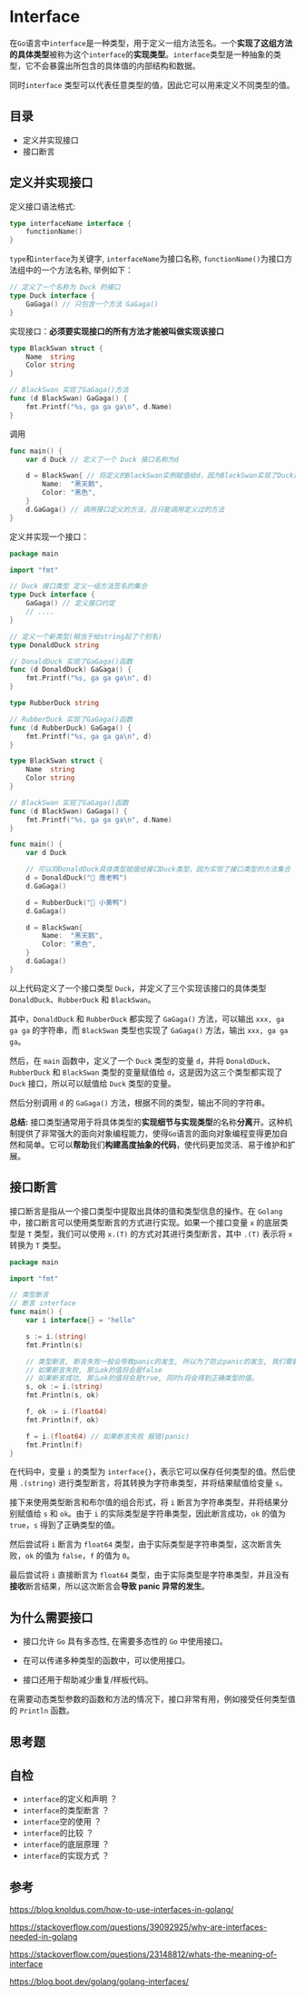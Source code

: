 # Interface

在`Go`语言中`interface`是一种类型，用于定义一组方法签名。一个**实现了这组方法的具体类型**被称为这个`interface`的**实现类型**。`interface`类型是一种抽象的类型，它不会暴露出所包含的具体值的内部结构和数据。

同时`interface` 类型可以代表任意类型的值，因此它可以用来定义不同类型的值。

## 目录

- 定义并实现接口
- 接口断言

## 定义并实现接口

定义接口语法格式: 

```go
type interfaceName interface {
	functionName()
}
```

`type`和`interface`为关键字, `interfaceName`为接口名称, `functionName()`为接口方法组中的一个方法名称, 举例如下：

```go
// 定义了一个名称为 Duck 的接口
type Duck interface {
	GaGaga() // 只包含一个方法 GaGaga()  
}
```

实现接口：**必须要实现接口的所有方法才能被叫做实现该接口**

```go
type BlackSwan struct {
	Name  string
	Color string
}

// BlackSwan 实现了GaGaga()方法
func (d BlackSwan) GaGaga() {
	fmt.Printf("%s, ga ga ga\n", d.Name)
}
```

调用

```go
func main() {
	var d Duck // 定义了一个 Duck 接口名称为d

	d = BlackSwan{ // 将定义的BlackSwan实例赋值给d，因为BlackSwan实现了Duck接口
		Name:  "黑天鹅",
		Color: "黑色",
	}
	d.GaGaga() // 调用接口定义的方法，且只能调用定义过的方法
}
```

定义并实现一个接口：

```go
package main

import "fmt"

// Duck 接口类型 定义一组方法签名的集合
type Duck interface {
	GaGaga() // 定义接口约定
	// ....
}

// 定义一个新类型(相当于给string起了个别名)
type DonaldDuck string

// DonaldDuck 实现了GaGaga()函数
func (d DonaldDuck) GaGaga() {
	fmt.Printf("%s, ga ga ga\n", d)
}

type RubberDuck string

// RubberDuck 实现了GaGaga()函数
func (d RubberDuck) GaGaga() {
	fmt.Printf("%s, ga ga ga\n", d)
}

type BlackSwan struct {
	Name  string
	Color string
}

// BlackSwan 实现了GaGaga()函数
func (d BlackSwan) GaGaga() {
	fmt.Printf("%s, ga ga ga\n", d.Name)
}

func main() {
	var d Duck

	// 可以将DonaldDuck具体类型赋值给接口Duck类型，因为实现了接口类型的方法集合
	d = DonaldDuck("🦆 唐老鸭")
	d.GaGaga()

	d = RubberDuck("🦆 小黄鸭")
	d.GaGaga()

	d = BlackSwan{
		Name:  "黑天鹅",
		Color: "黑色",
	}
	d.GaGaga()
}
```

以上代码定义了一个接口类型 `Duck`，并定义了三个实现该接口的具体类型 `DonaldDuck`、`RubberDuck` 和 `BlackSwan`。

其中，`DonaldDuck` 和 `RubberDuck` 都实现了 `GaGaga()` 方法，可以输出 `xxx, ga ga ga` 的字符串，而 `BlackSwan` 类型也实现了 `GaGaga()` 方法，输出 `xxx, ga ga ga`。

然后，在 `main` 函数中，定义了一个 `Duck` 类型的变量 `d`，并将 `DonaldDuck`、`RubberDuck` 和 `BlackSwan` 类型的变量赋值给 `d`，这是因为这三个类型都实现了 `Duck` 接口，所以可以赋值给 `Duck` 类型的变量。

然后分别调用 `d` 的 `GaGaga()` 方法，根据不同的类型，输出不同的字符串。

**总结:** 接口类型通常用于将具体类型的**实现细节与实现类型**的名称**分离**开。这种机制提供了非常强大的面向对象编程能力，使得`Go`语言的面向对象编程变得更加自然和简单。它可以**帮助**我们**构建高度抽象的代码**，使代码更加灵活、易于维护和扩展。

## 接口断言

接口断言是指从一个接口类型中提取出具体的值和类型信息的操作。在 `Golang` 中，接口断言可以使用类型断言的方式进行实现。如果一个接口变量 `x` 的底层类型是 `T` 类型，我们可以使用 `x.(T)` 的方式对其进行类型断言，其中 `.(T)` 表示将 `x` 转换为 `T` 类型。

```go
package main

import "fmt"

// 类型断言
// 断言 interface
func main() {
	var i interface{} = "hello"

	s := i.(string)
	fmt.Println(s)

	// 类型断言, 断言失败一般会导致panic的发生, 所以为了防止panic的发生, 我们需要在断言时进行一定的判断。
	// 如果断言失败, 那么ok的值将会是false
	// 如果断言成功, 那么ok的值将会是true, 同时s将会得到正确类型的值。
	s, ok := i.(string)
	fmt.Println(s, ok)

	f, ok := i.(float64)
	fmt.Println(f, ok)

	f = i.(float64) // 如果断言失败 报错(panic)
	fmt.Println(f)
}
```

在代码中，变量 `i` 的类型为 `interface{}`，表示它可以保存任何类型的值。然后使用 `.(string)` 进行类型断言，将其转换为字符串类型，并将结果赋值给变量 `s`。

接下来使用类型断言和布尔值的组合形式，将 `i` 断言为字符串类型，并将结果分别赋值给 `s` 和 `ok`。由于 `i` 的实际类型是字符串类型，因此断言成功，`ok` 的值为 `true`，`s` 得到了正确类型的值。

然后尝试将 `i` 断言为 `float64` 类型，由于实际类型是字符串类型，这次断言失败，`ok` 的值为 `false`，`f` 的值为 `0`。

最后尝试将 `i` 直接断言为 `float64` 类型，由于实际类型是字符串类型，并且没有**接收**断言结果，所以这次断言会**导致 panic 异常的发生**。

## 为什么需要接口

- 接口允许 `Go` 具有多态性, 在需要多态性的 `Go` 中使用接口。
- 在可以传递多种类型的函数中，可以使用接口。

- 接口还用于帮助减少重复/样板代码。

在需要动态类型参数的函数和方法的情况下，接口非常有用，例如接受任何类型值的 `Println` 函数。



## 思考题

## 自检

- `interface`的定义和声明 ？
- `interface`的类型断言 ？
- `interface`空的使用 ？
- `interface`的比较 ？
- `interface`的底层原理 ？
- `interface`的实现方式 ？

## 参考

https://blog.knoldus.com/how-to-use-interfaces-in-golang/

https://stackoverflow.com/questions/39092925/why-are-interfaces-needed-in-golang

https://stackoverflow.com/questions/23148812/whats-the-meaning-of-interface

https://blog.boot.dev/golang/golang-interfaces/